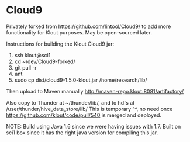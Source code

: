 Cloud9
======

Privately forked from https://github.com/lintool/Cloud9/ to add more functionality for Klout purposes. May be open-sourced later.

Instructions for building the Klout Cloud9 jar:
1. ssh klout@sci1
2. cd ~/dev/Cloud9-forked/
3. git pull -r
4. ant
5. sudo cp dist/cloud9-1.5.0-klout.jar /home/research/lib/

Then upload to Maven manually http://maven-repo.klout:8081/artifactory/

Also copy to Thunder at ~/thunder/lib/, and to hdfs at /user/thunder/hive_data_store/lib/
This is temporary ^^, no need once https://github.com/klout/code/pull/540 is merged and deployed.


NOTE: Build using Java 1.6 since we were having issues with 1.7. Built on sci1 box since it has the right java version for compiling this jar.
